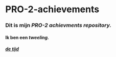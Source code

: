 # PRO-2-achievements
### Dit is mijn __*PRO-2 achievments repository.*__
#### __Ik ben een *tweeling.*__
##### [de tijd](http://28581.hosts2.ma-cloud.nl/bewijzenmap/periode1.1/pro1/opdracht2/javascript2/index.html)
